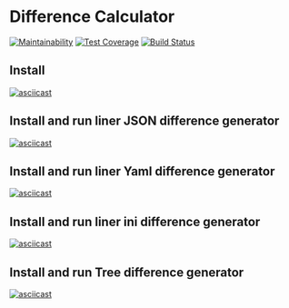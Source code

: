 # Difference Calculator

[![Maintainability](https://api.codeclimate.com/v1/badges/a3f977a8261b4408be88/maintainability)](https://codeclimate.com/github/CoraloReef/project-lvl2-s463/maintainability)
[![Test Coverage](https://api.codeclimate.com/v1/badges/a3f977a8261b4408be88/test_coverage)](https://codeclimate.com/github/CoraloReef/project-lvl2-s463/test_coverage)
[![Build Status](https://travis-ci.org/CoraloReef/project-lvl2-s463.svg?branch=master)](https://travis-ci.org/CoraloReef/project-lvl2-s463)

## Install

[![asciicast](https://asciinema.org/a/DzmnXXJ2ewCnk4eA1wDwvBvsO.svg)](https://asciinema.org/a/DzmnXXJ2ewCnk4eA1wDwvBvsO)

## Install and run liner JSON difference generator

[![asciicast](https://asciinema.org/a/PpC3073d10dz9knG2pUx9w7Td.svg)](https://asciinema.org/a/PpC3073d10dz9knG2pUx9w7Td)

## Install and run liner Yaml difference generator

[![asciicast](https://asciinema.org/a/gB3ANM0v2HPUBY6Y0nT9E27rI.svg)](https://asciinema.org/a/gB3ANM0v2HPUBY6Y0nT9E27rI)

## Install and run liner ini difference generator

[![asciicast](https://asciinema.org/a/uOEpr96YHxJ45bxuszkI5Gxyl.svg)](https://asciinema.org/a/uOEpr96YHxJ45bxuszkI5Gxyl)

## Install and run Tree difference generator

[![asciicast](https://asciinema.org/a/ARnL2Fc6ui7KGxlH99inurMkN.svg)](https://asciinema.org/a/ARnL2Fc6ui7KGxlH99inurMkN)